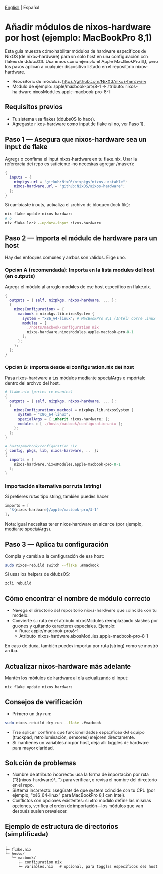 [English](./HowTo-add-hardware-modules-to-host.md) | Español

# Añadir módulos de nixos-hardware por host (ejemplo: MacBookPro 8,1)

Esta guía muestra cómo habilitar módulos de hardware específicos de NixOS (de nixos-hardware) para un solo host en una configuración con flakes de ddubsOS. Usaremos como ejemplo el Apple MacBookPro 8,1, pero los pasos aplican a cualquier dispositivo listado en el repositorio nixos-hardware.

- Repositorio de módulos: https://github.com/NixOS/nixos-hardware
- Módulo de ejemplo: apple/macbook-pro/8-1 → atributo: nixos-hardware.nixosModules.apple-macbook-pro-8-1

## Requisitos previos
- Tu sistema usa flakes (ddubsOS lo hace).
- Agregaste nixos-hardware como input de flake (si no, ver Paso 1).

## Paso 1 — Asegura que nixos-hardware sea un input de flake
Agrega o confirma el input nixos-hardware en tu flake.nix. Usar la referencia del repo es suficiente (no necesitas agregar /master):

```nix path=null start=null
{
  inputs = {
    nixpkgs.url = "github:NixOS/nixpkgs/nixos-unstable";
    nixos-hardware.url = "github:NixOS/nixos-hardware";
  };
}
```

Si cambiaste inputs, actualiza el archivo de bloqueo (lock file):

```bash path=null start=null
nix flake update nixos-hardware
# o
nix flake lock --update-input nixos-hardware
```

## Paso 2 — Importa el módulo de hardware para un host
Hay dos enfoques comunes y ambos son válidos. Elige uno.

### Opción A (recomendada): Importa en la lista modules del host (en outputs)
Agrega el módulo al arreglo modules de ese host específico en flake.nix.

```nix path=null start=null
{
  outputs = { self, nixpkgs, nixos-hardware, ... }:
  {
    nixosConfigurations = {
      macbook = nixpkgs.lib.nixosSystem {
        system = "x86_64-linux"; # MacBookPro 8,1 (Intel) corre Linux
        modules = [
          ./hosts/macbook/configuration.nix
          nixos-hardware.nixosModules.apple-macbook-pro-8-1
        ];
      };
    };
  };
}
```

### Opción B: Importa desde el configuration.nix del host
Pasa nixos-hardware a tus módulos mediante specialArgs e impórtalo dentro del archivo del host.

```nix path=null start=null
# flake.nix (partes relevantes)
{
  outputs = { self, nixpkgs, nixos-hardware, ... }:
  {
    nixosConfigurations.macbook = nixpkgs.lib.nixosSystem {
      system = "x86_64-linux";
      specialArgs = { inherit nixos-hardware; };
      modules = [ ./hosts/macbook/configuration.nix ];
    };
  };
}
```

```nix path=null start=null
# hosts/macbook/configuration.nix
{ config, pkgs, lib, nixos-hardware, ... }:
{
  imports = [
    nixos-hardware.nixosModules.apple-macbook-pro-8-1
  ];
}
```

### Importación alternativa por ruta (string)
Si prefieres rutas tipo string, también puedes hacer:

```nix path=null start=null
imports = [
  "${nixos-hardware}/apple/macbook-pro/8-1"
];
```

Nota: Igual necesitas tener nixos-hardware en alcance (por ejemplo, mediante specialArgs).

## Paso 3 — Aplica tu configuración
Compila y cambia a la configuración de ese host:

```bash path=null start=null
sudo nixos-rebuild switch --flake .#macbook
```

Si usas los helpers de ddubsOS:

```bash path=null start=null
zcli rebuild
```

## Cómo encontrar el nombre de módulo correcto
- Navega el directorio del repositorio nixos-hardware que coincide con tu modelo.
- Convierte su ruta en el atributo nixosModules reemplazando slashes por guiones y quitando caracteres especiales. Ejemplo:
  - Ruta: apple/macbook-pro/8-1
  - Atributo: nixos-hardware.nixosModules.apple-macbook-pro-8-1

En caso de duda, también puedes importar por ruta (string) como se mostró arriba.

## Actualizar nixos-hardware más adelante
Mantén los módulos de hardware al día actualizando el input:

```bash path=null start=null
nix flake update nixos-hardware
```

## Consejos de verificación
- Primero un dry run:

```bash path=null start=null
sudo nixos-rebuild dry-run --flake .#macbook
```

- Tras aplicar, confirma que funcionalidades específicas del equipo (trackpad, retroiluminación, sensores) mejoren directamente.
- Si mantienes un variables.nix por host, deja allí toggles de hardware para mayor claridad.

## Solución de problemas
- Nombre de atributo incorrecto: usa la forma de importación por ruta ("${nixos-hardware}/...") para verificar, o revisa el nombre del directorio en el repo.
- Sistema incorrecto: asegúrate de que system coincide con tu CPU (por ejemplo, "x86_64-linux" para MacBookPro 8,1 con Intel).
- Conflictos con opciones existentes: si otro módulo define las mismas opciones, verifica el orden de importación—los módulos que van después suelen prevalecer.

## Ejemplo de estructura de directorios (simplificada)

```text path=null start=null
.
├─ flake.nix
└─ hosts/
   └─ macbook/
      ├─ configuration.nix
      └─ variables.nix   # opcional, para toggles específicos del host
```

